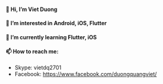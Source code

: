 #### 👋  Hi, I’m Viet Duong
#### 👀  I’m interested in Android, iOS, Flutter
#### 🌱  I’m currently learning Flutter, iOS
#### 📫  How to reach me:
- Skype: vietdq2701
- Facebook: https://www.facebook.com/duongquangviet/

<!---
vietdq2701/vietdq2701 is a ✨ special ✨ repository because its `README.md` (this file) appears on your GitHub profile.
You can click the Preview link to take a look at your changes.
--->
